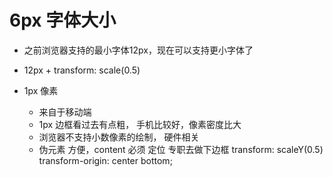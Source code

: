 # 6px 字体大小

- 之前浏览器支持的最小字体12px，现在可以支持更小字体了
- 12px + transform: scale(0.5)

- 1px 像素
    - 来自于移动端
    - 1px 边框看过去有点粗， 手机比较好，像素密度比大
    - 浏览器不支持小数像素的绘制， 硬件相关
    - 伪元素
        方便，content 必须
        定位 专职去做下边框
        transform: scaleY(0.5)
        transform-origin: center bottom;
        